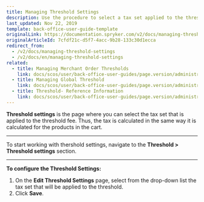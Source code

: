 ```yaml
---
title: Managing Threshold Settings
description: Use the procedure to select a tax set applied to the threshold fee in the Back Office.
last_updated: Nov 22, 2019
template: back-office-user-guide-template
originalLink: https://documentation.spryker.com/v2/docs/managing-threshold-settings
originalArticleId: 7cfdf21c-d5f7-4acc-9b28-133c30d1ecca
redirect_from:
  - /v2/docs/managing-threshold-settings
  - /v2/docs/en/managing-threshold-settings
related:
  - title: Managing Merchant Order Thresholds
    link: docs/scos/user/back-office-user-guides/page.version/administration/thresholds/managing-merchant-order-thresholds.html
  - title: Managing Global Threshold
    link: docs/scos/user/back-office-user-guides/page.version/administration/thresholds/managing-global-threshold.html
  - title: Threshold- Reference Information
    link: docs/scos/user/back-office-user-guides/page.version/administration/thresholds/references/threshold-reference-information.html
---
```


**Threshold settings** is the page where you can select the tax set that is applied to the threshold fee. Thus, the tax is calculated in the same way it is calculated for the products in the cart.
***
To start working with thershold settings, navigate to the **Threshold > Threshold settings** section.
***
**To configure the Threshold Settings:**
1. On the **Edit Threshold Settings** page, select from the drop-down list the tax set that will be applied to the threshold.
2. Click **Save**.
